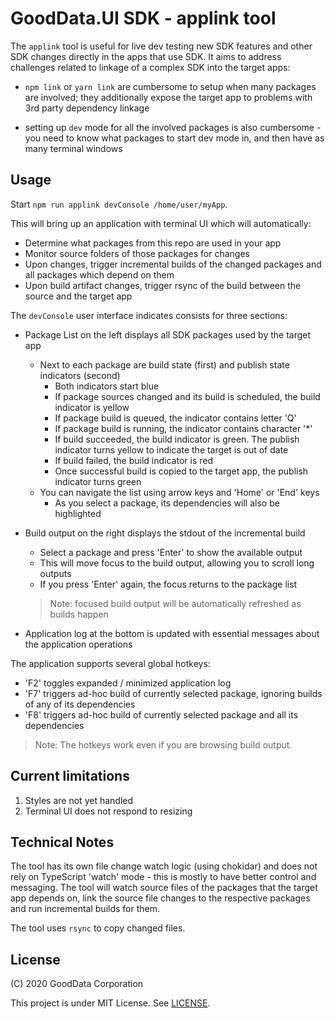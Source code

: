 # GoodData.UI SDK - applink tool

The `applink` tool is useful for live dev testing new SDK features and other SDK changes directly in the
apps that use SDK. It aims to address challenges related to linkage of a complex SDK into the target apps:

-   `npm link` or `yarn link` are cumbersome to setup when many packages are involved; they additionally expose
    the target app to problems with 3rd party dependency linkage

-   setting up `dev` mode for all the involved packages is also cumbersome - you need to know what packages to start
    dev mode in, and then have as many terminal windows

## Usage

Start `npm run applink devConsole /home/user/myApp`.

This will bring up an application with terminal UI which will automatically:

-   Determine what packages from this repo are used in your app
-   Monitor source folders of those packages for changes
-   Upon changes, trigger incremental builds of the changed packages and all packages which depend on them
-   Upon build artifact changes, trigger rsync of the build between the source and the target app

The `devConsole` user interface indicates consists for three sections:

-   Package List on the left displays all SDK packages used by the target app

    -   Next to each package are build state (first) and publish state indicators (second)
        -   Both indicators start blue
        -   If package sources changed and its build is scheduled, the build indicator is yellow
        -   If package build is queued, the indicator contains letter 'Q'
        -   If package build is running, the indicator contains character '\*'
        -   If build succeeded, the build indicator is green. The publish indicator turns yellow to indicate the target
            is out of date
        -   If build failed, the build indicator is red
        -   Once successful build is copied to the target app, the publish indicator turns green
    -   You can navigate the list using arrow keys and 'Home' or 'End' keys
        -   As you select a package, its dependencies will also be highlighted

-   Build output on the right displays the stdout of the incremental build

    -   Select a package and press 'Enter' to show the available output
    -   This will move focus to the build output, allowing you to scroll long outputs
    -   If you press 'Enter' again, the focus returns to the package list

    > Note: focused build output will be automatically refreshed as builds happen

-   Application log at the bottom is updated with essential messages about the application operations

The application supports several global hotkeys:

-   'F2' toggles expanded / minimized application log
-   'F7' triggers ad-hoc build of currently selected package, ignoring builds of any of its dependencies
-   'F8' triggers ad-hoc build of currently selected package and all its dependencies

> Note: The hotkeys work even if you are browsing build output.

## Current limitations

1.  Styles are not yet handled
2.  Terminal UI does not respond to resizing

## Technical Notes

The tool has its own file change watch logic (using chokidar) and does not rely on TypeScript 'watch' mode - this is
mostly to have better control and messaging. The tool will watch source files of the packages that the target app
depends on, link the source file changes to the respective packages and run incremental builds for them.

The tool uses `rsync` to copy changed files.

## License

(C) 2020 GoodData Corporation

This project is under MIT License. See [LICENSE](LICENSE).
